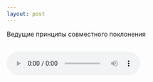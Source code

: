 ```yaml
---
layout: post
---
```


Ведущие принципы совместного поклонения

<br/>

<audio controls>
    <source src="https://s3.amazonaws.com/audiobooks.deepidea.cloud/ryle_worship/03_principles_of_collective_worship.mp3" type="audio/mpeg"/>
</audio>
